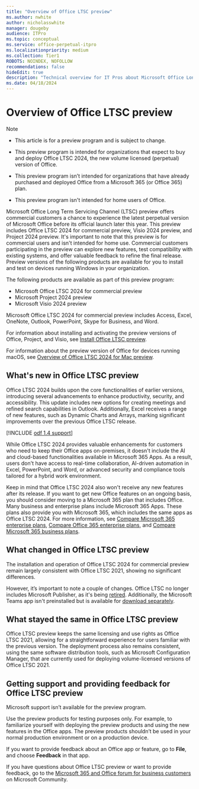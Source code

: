 ```yaml
---
title: "Overview of Office LTSC preview"
ms.author: nwhite
author: nicholasswhite
manager: dougeby
audience: ITPro
ms.topic: conceptual
ms.service: office-perpetual-itpro
ms.localizationpriority: medium
ms.collection: Tier1
ROBOTS: NOINDEX, NOFOLLOW
recommendations: false
hideEdit: true
description: "Technical overview for IT Pros about Microsoft Office Long Term Servicing Channel(LTSC) preview"
ms.date: 04/18/2024
---
```


# Overview of Office LTSC preview

> [!NOTE]
> - This article is for a preview program and is subject to change.
>
> - This preview program is intended for organizations that expect to buy and deploy Office LTSC 2024, the new volume licensed (perpetual) version of Office.
>
> - This preview program isn’t intended for organizations that have already purchased and deployed Office from a Microsoft 365 (or Office 365) plan.
>
> - This preview program isn't intended for home users of Office.

Microsoft Office Long Term Servicing Channel (LTSC) preview offers commercial customers a chance to experience the latest perpetual version of Microsoft Office before its official launch later this year. This preview includes Office LTSC 2024 for commercial preview, Visio 2024 preview, and Project 2024 preview. It's important to note that this preview is for commercial users and isn't intended for home use. Commercial customers participating in the preview can explore new features, test compatibility with existing systems, and offer valuable feedback to refine the final release.
Preview versions of the following products are available for you to install and test on devices running Windows in your organization.

The following products are available as part of this preview program:

- Microsoft Office LTSC 2024 for commercial preview
- Microsoft Project 2024 preview
- Microsoft Visio 2024 preview

Microsoft Office LTSC 2024 for commercial preview includes Access, Excel, OneNote, Outlook, PowerPoint, Skype for Business, and Word.

For information about installing and activating the preview versions of Office, Project, and Visio, see [Install Office LTSC preview](install-ltsc-preview.md).

For information about the preview version of Office for devices running macOS, see [Overview of Office LTSC 2024 for Mac preview](overview-mac-preview.md).

## What's new in Office LTSC preview

Office LTSC 2024 builds upon the core functionalities of earlier versions, introducing several advancements to enhance productivity, security, and accessibility. This update includes new options for creating meetings and refined search capabilities in Outlook. Additionally, Excel receives a range of new features, such as Dynamic Charts and Arrays, marking significant improvements over the previous Office LTSC release. 

<!--Using include for odf 1.4 support-->
[!INCLUDE [odf 1.4 support](../includes/odf-1-4-support-office-ltsc-preview.md)]

While Office LTSC 2024 provides valuable enhancements for customers who need to keep their Office apps on-premises, it doesn't include the AI and cloud-based functionalities available in Microsoft 365 Apps. As a result, users don't have access to real-time collaboration, AI-driven automation in Excel, PowerPoint, and Word, or advanced security and compliance tools tailored for a hybrid work environment.

Keep in mind that Office LTSC 2024 also won't receive any new features after its release. If you want to get new Office features on an ongoing basis, you should consider moving to a Microsoft 365 plan that includes Office. Many business and enterprise plans include Microsoft 365 Apps. These plans also provide you with Microsoft 365, which includes the same apps as Office LTSC 2024. For more information, see [Compare Microsoft 365 enterprise plans](https://www.microsoft.com/microsoft-365/compare-microsoft-365-enterprise-plans), [Compare Office 365 enterprise plans](https://www.microsoft.com/microsoft-365/enterprise/compare-office-365-plans), and [Compare Microsoft 365 business plans](https://www.microsoft.com/microsoft-365/business/compare-all-microsoft-365-business-products).

## What changed in Office LTSC preview

The installation and operation of Office LTSC 2024 for commercial preview remain largely consistent with Office LTSC 2021, showing no significant differences.

However, it’s important to note a couple of changes. Office LTSC no longer includes Microsoft Publisher, as it's being [retired](https://support.microsoft.com/office/microsoft-publisher-will-no-longer-be-supported-after-october-2026-ee6302a2-4bc7-4841-babf-8e9be3acbfd7). Additionally, the Microsoft Teams app isn't preinstalled but is available for [download separately](https://www.microsoft.com/microsoft-teams/download-app#download-for-desktop).  

## What stayed the same in Office LTSC preview

Office LTSC preview keeps the same licensing and use rights as Office LTSC 2021, allowing for a straightforward experience for users familiar with the previous version. The deployment process also remains consistent, using the same software distribution tools, such as Microsoft Configuration Manager, that are currently used for deploying volume-licensed versions of Office LTSC 2021. 

## Getting support and providing feedback for Office LTSC preview

Microsoft support isn’t available for the preview program.

Use the preview products for testing purposes only. For example, to familiarize yourself with deploying the preview products and using the new features in the Office apps. The preview products shouldn’t be used in your normal production environment or on a production device.

If you want to provide feedback about an Office app or feature, go to **File**, and choose **Feedback** in that app.

If you have questions about Office LTSC preview or want to provide feedback, go to the [Microsoft 365 and Office forum for business customers](https://answers.microsoft.com/lang/msoffice/forum/msoffice_OfB) on Microsoft Community.